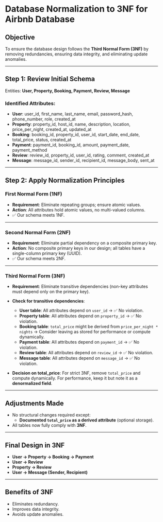# Database Normalization to 3NF for Airbnb Database

## **Objective**
To ensure the database design follows the **Third Normal Form (3NF)** by removing redundancies, ensuring data integrity, and eliminating update anomalies.

---

## **Step 1: Review Initial Schema**
Entities: **User, Property, Booking, Payment, Review, Message**

### Identified Attributes:
- **User**: user_id, first_name, last_name, email, password_hash, phone_number, role, created_at
- **Property**: property_id, host_id, name, description, location, price_per_night, created_at, updated_at
- **Booking**: booking_id, property_id, user_id, start_date, end_date, total_price, status, created_at
- **Payment**: payment_id, booking_id, amount, payment_date, payment_method
- **Review**: review_id, property_id, user_id, rating, comment, created_at
- **Message**: message_id, sender_id, recipient_id, message_body, sent_at

---

## **Step 2: Apply Normalization Principles**

### **First Normal Form (1NF)**
- **Requirement**: Eliminate repeating groups; ensure atomic values.
- **Action**: All attributes hold atomic values, no multi-valued columns.
- ✅ Our schema meets 1NF.

---

### **Second Normal Form (2NF)**
- **Requirement**: Eliminate partial dependency on a composite primary key.
- **Action**: No composite primary keys in our design; all tables have a single-column primary key (UUID).
- ✅ Our schema meets 2NF.

---

### **Third Normal Form (3NF)**
- **Requirement**: Eliminate transitive dependencies (non-key attributes must depend only on the primary key).
- **Check for transitive dependencies**:
    - **User table**: All attributes depend on `user_id` → ✅ No violation.
    - **Property table**: All attributes depend on `property_id` → ✅ No violation.
    - **Booking table**: `total_price` might be derived from `price_per_night * nights` → Consider leaving as stored for performance or compute dynamically.
    - **Payment table**: All attributes depend on `payment_id` → ✅ No violation.
    - **Review table**: All attributes depend on `review_id` → ✅ No violation.
    - **Message table**: All attributes depend on `message_id` → ✅ No violation.

- **Decision on total_price**: For strict 3NF, remove `total_price` and compute dynamically. For performance, keep it but note it as a **denormalized field**.

---

## **Adjustments Made**
- No structural changes required except:
    - **Documented `total_price` as a derived attribute** (optional storage).
- All tables now fully comply with **3NF**.

---

## **Final Design in 3NF**
- **User → Property → Booking → Payment**
- **User → Review**
- **Property → Review**
- **User → Message (Sender, Recipient)**

---

## **Benefits of 3NF**
- Eliminates redundancy.
- Improves data integrity.
- Avoids update anomalies.

